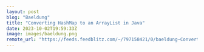 ```yaml
---
layout: post
blog: "Baeldung"
title: "Converting HashMap to an ArrayList in Java"
date: 2023-10-02T19:59:33Z
image: images/baeldung.png
remote_url: "https://feeds.feedblitz.com/~/797158421/0/baeldung~Converting-HashMap-to-an-ArrayList-in-Java"
---
```

